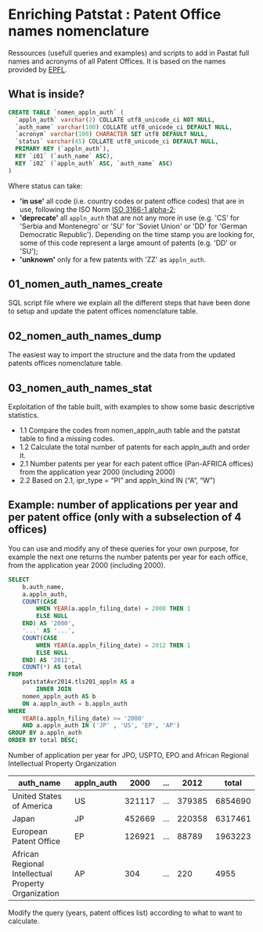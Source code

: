 # Enriching Patstat : Patent Office names nomenclature
Ressources (usefull queries and examples) and scripts to add in Pastat full names and acronyms of all Patent Offices. It is based on the names provided by [EPFL](https://wiki.epfl.ch/patstat/documents/country/country_codes.txt).

##  What is inside?
```sql
CREATE TABLE `nomen_appln_auth` (
  `appln_auth` varchar(2) COLLATE utf8_unicode_ci NOT NULL,
  `auth_name` varchar(100) COLLATE utf8_unicode_ci DEFAULT NULL,
  `acronym` varchar(100) CHARACTER SET utf8 DEFAULT NULL,
  `status` varchar(45) COLLATE utf8_unicode_ci DEFAULT NULL,
  PRIMARY KEY (`appln_auth`),
  KEY `i01` (`auth_name` ASC),
  KEY `i02` (`appln_auth` ASC, `auth_name` ASC)
)
```
Where status can take: 
* **'in use'** all code (i.e. country codes or patent office codes) that are in use, following the ISO Norm [ISO 3166-1 alpha-2](https://en.wikipedia.org/wiki/ISO_3166-1_alpha-2);
* **'deprecate'** all `appln_auth` that are not any more in use (e.g. 'CS' for 'Serbia and Montenegro' or 'SU' for 'Soviet Union' or 'DD' for 'German Democratic Republic'). Depending on the time stamp you are looking for, some of this code represent a large amount of patents (e.g. 'DD' or 'SU');
* **'unknown'** only for a few patents with 'ZZ' as `appln_auth`.

##  01_nomen_auth_names_create
SQL script file where we explain all the different steps that have been done to setup and update the patent offices nomenclature table.

##  02_nomen_auth_names_dump
The easiest way to import the structure and the data from the updated patents offices nomenclature table.

##  03_nomen_auth_names_stat
Exploitation of the table built, with examples to show some basic descriptive statistics.

* 1.1 Compare the codes from nomen_appln_auth table and the patstat table to find a missing codes.  
* 1.2 Calculate the total number of patents for each appln_auth and order it.
* 2.1 Number patents per year for each patent office (Pan-AFRICA offices) from the application year 2000 (including 2000)
* 2.2 Based on 2.1, ipr_type = “PI” and appln_kind IN (“A”, “W”)

##  Example: number of applications per year and per patent office (only with a subselection of 4 offices)

You can use and modify any of these queries for your own purpose, for example the next one returns the number patents per year for each office, from the application year 2000 (including 2000).

```sql
SELECT 
    b.auth_name,
    a.appln_auth,
    COUNT(CASE
        WHEN YEAR(a.appln_filing_date) = 2000 THEN 1
        ELSE NULL
    END) AS '2000',
    '...' AS '...',
    COUNT(CASE
        WHEN YEAR(a.appln_filing_date) = 2012 THEN 1
        ELSE NULL
    END) AS '2012',
    COUNT(*) AS total
FROM
    patstatAvr2014.tls201_appln AS a
        INNER JOIN
    nomen_appln_auth AS b 
    ON a.appln_auth = b.appln_auth
WHERE
    YEAR(a.appln_filing_date) >= '2000'
    AND a.appln_auth IN ('JP' , 'US', 'EP', 'AP')
GROUP BY a.appln_auth
ORDER BY total DESC;
```

Number of application per year for JPO, USPTO, EPO and African Regional Intellectual Property Organization

| auth_name | appln_auth | 2000 | ... | 2012 | total | 
| --- | --- | --- | --- | --- | --- |
| United States of America | US | 321117 | ... | 379385 | 6854690 | 
| Japan | JP | 452669 | ... | 220358 | 6317461 | 
| European Patent Office | EP | 126921 | ... | 88789 | 1963223 | 
| African Regional Intellectual Property Organization | AP | 304 | ... | 220 | 4955 | 

Modify the query (years, patent offices list) according to what to want to calculate.